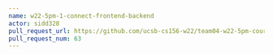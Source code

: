 ```yaml
---
name: w22-5pm-1-connect-frontend-backend
actor: sidd328
pull_request_url: https://github.com/ucsb-cs156-w22/team04-w22-5pm-courses/pull/63
pull_request_num: 63
---
```

